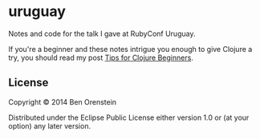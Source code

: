 # uruguay

Notes and code for the talk I gave at RubyConf Uruguay.

If you're a beginner and these notes intrigue you enough to give Clojure a try,
you should read my post [Tips for Clojure
Beginners](http://robots.thoughtbot.com/tips-for-clojure-beginners).


## License

Copyright © 2014 Ben Orenstein

Distributed under the Eclipse Public License either version 1.0 or (at
your option) any later version.

